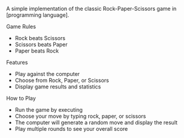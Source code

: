 A simple implementation of the classic Rock-Paper-Scissors game in [programming language].

Game Rules
  * Rock beats Scissors
  * Scissors beats Paper
  * Paper beats Rock


Features
  * Play against the computer
  * Choose from Rock, Paper, or Scissors
  * Display game results and statistics


How to Play
  * Run the game by executing 
  * Choose your move by typing rock, paper, or scissors
  * The computer will generate a random move and display the result
  * Play multiple rounds to see your overall score
